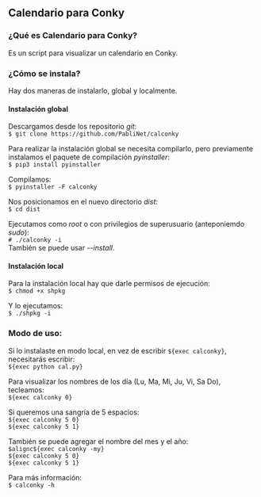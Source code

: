 ## Calendario para Conky

### ¿Qué es Calendario para Conky?
Es un script para visualizar un calendario en Conky.

### ¿Cómo se instala?
Hay dos maneras de instalarlo, global y localmente.

#### Instalación global
Descargamos desde los repositorio _git_:   
`$ git clone https://github.com/PabliNet/calconky`

Para realizar la instalación global se necesita compilarlo, pero previamente instalamos el paquete de compilación _pyinstaller_:   
`$ pip3 install pyinstaller`

Compilamos:   
`$ pyinstaller -F calconky`

Nos posicionamos en el nuevo directorio _dist_:   
`$ cd dist`

Ejecutamos como _root_ o con privilegios de superusuario (anteponiemdo _sudo_):   
`# ./calconky -i`   
También se puede usar _--install_.

#### Instalación local
Para la instalación local hay que darle permisos de ejecución:   
`$ chmod +x shpkg`

Y lo ejecutamos:   
`$ ./shpkg -i`

### Modo de uso:
Si lo instalaste en modo local, en vez de escribir `${exec calconky}`, necesitarás escribir:   
`${exec python cal.py}`

Para visualizar los nombres de los día (Lu, Ma, Mi, Ju, Vi, Sa Do), tecleamos:   
`${exec calconky 0}`

Si queremos una sangría de 5 espacios:   
`${exec calconky 5 0}`   
`${exec calconky 5 1}`

También se puede agregar el nombre del mes y el año:   
`$alignc${exec calconky -my}`   
`${exec calconky 5 0}`   
`${exec calconky 5 1}`

Para más información:   
`$ calconky -h`
